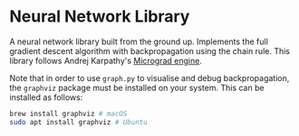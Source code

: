 # Neural Network Library
A neural network library built from the ground up. Implements the full gradient descent algorithm with backpropagation using the chain rule. This library follows Andrej Karpathy's [Micrograd engine](https://github.com/karpathy/micrograd/tree/master).

Note that in order to use `graph.py` to visualise and debug backpropagation, the `graphviz` package must be installed on your system. This can be installed as follows:
```bash
brew install graphviz # macOS
sudo apt install graphviz # Ubuntu
```